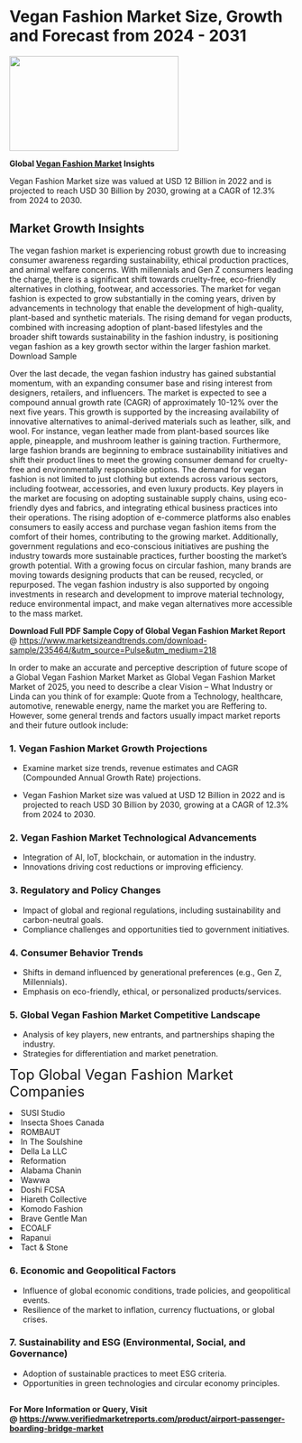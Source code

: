 <H1>Vegan Fashion Market Size, Growth and Forecast from 2024 - 2031</H1><img class="aligncenter size-medium wp-image-584254" src="https://thirdeyenews.in/wp-content/uploads/2024/09/Global-Market-Research-300x168.jpeg" alt="" width="300" height="168" /><p><strong>Global&nbsp;<a href="https://www.marketsizeandtrends.com/download-sample/235464/&amp;utm_source=Pulse&amp;utm_medium=218">Vegan Fashion Market</a> Insights</strong></p><p>Vegan Fashion Market size was valued at USD 12 Billion in 2022 and is projected to reach USD 30 Billion by 2030, growing at a CAGR of 12.3% from 2024 to 2030.</p><p><h2>Market Growth Insights</h2> <p>The vegan fashion market is experiencing robust growth due to increasing consumer awareness regarding sustainability, ethical production practices, and animal welfare concerns. With millennials and Gen Z consumers leading the charge, there is a significant shift towards cruelty-free, eco-friendly alternatives in clothing, footwear, and accessories. The market for vegan fashion is expected to grow substantially in the coming years, driven by advancements in technology that enable the development of high-quality, plant-based and synthetic materials. The rising demand for vegan products, combined with increasing adoption of plant-based lifestyles and the broader shift towards sustainability in the fashion industry, is positioning vegan fashion as a key growth sector within the larger fashion market. Download Sample</p> <p>Over the last decade, the vegan fashion industry has gained substantial momentum, with an expanding consumer base and rising interest from designers, retailers, and influencers. The market is expected to see a compound annual growth rate (CAGR) of approximately 10-12% over the next five years. This growth is supported by the increasing availability of innovative alternatives to animal-derived materials such as leather, silk, and wool. For instance, vegan leather made from plant-based sources like apple, pineapple, and mushroom leather is gaining traction. Furthermore, large fashion brands are beginning to embrace sustainability initiatives and shift their product lines to meet the growing consumer demand for cruelty-free and environmentally responsible options. The demand for vegan fashion is not limited to just clothing but extends across various sectors, including footwear, accessories, and even luxury products. Key players in the market are focusing on adopting sustainable supply chains, using eco-friendly dyes and fabrics, and integrating ethical business practices into their operations. The rising adoption of e-commerce platforms also enables consumers to easily access and purchase vegan fashion items from the comfort of their homes, contributing to the growing market. Additionally, government regulations and eco-conscious initiatives are pushing the industry towards more sustainable practices, further boosting the market’s growth potential. With a growing focus on circular fashion, many brands are moving towards designing products that can be reused, recycled, or repurposed. The vegan fashion industry is also supported by ongoing investments in research and development to improve material technology, reduce environmental impact, and make vegan alternatives more accessible to the mass market. </p><p><span class=""><strong>Download Full PDF Sample Copy of Global Vegan Fashion Market Report</strong> @ <a href="https://www.marketsizeandtrends.com/download-sample/235464/&amp;utm_source=Pulse&amp;utm_medium=218" target="_blank">https://www.marketsizeandtrends.com/download-sample/235464/&amp;utm_source=Pulse&amp;utm_medium=218</a></span></p><p>In order to make an accurate and perceptive description of future scope of a Global&nbsp;Vegan Fashion Market Market as Global&nbsp;Vegan Fashion Market Market of 2025, you need to describe a clear Vision &ndash; What Industry or Linda can you think of for example: Quote from a Technology, healthcare, automotive, renewable energy, name the market you are Reffering to. However, some general trends and factors usually impact market reports and their future outlook include:</p><h3>1.&nbsp;<strong>Vegan Fashion Market Growth Projections</strong></h3><ul><li>Examine market size trends, revenue estimates and CAGR (Compounded Annual Growth Rate) projections.</li><li><p>Vegan Fashion Market size was valued at USD 12 Billion in 2022 and is projected to reach USD 30 Billion by 2030, growing at a CAGR of 12.3% from 2024 to 2030.</p></li></ul><h3>2.&nbsp;<strong>Vegan Fashion Market Technological Advancements</strong></h3><ul><li>Integration of AI, IoT, blockchain, or automation in the industry.</li><li>Innovations driving cost reductions or improving efficiency.</li></ul><h3>3.&nbsp;<strong>Regulatory and Policy Changes</strong></h3><ul><li>Impact of global and regional regulations, including sustainability and carbon-neutral goals.</li><li>Compliance challenges and opportunities tied to government initiatives.</li></ul><h3>4.&nbsp;<strong>Consumer Behavior Trends</strong></h3><ul><li>Shifts in demand influenced by generational preferences (e.g., Gen Z, Millennials).</li><li>Emphasis on eco-friendly, ethical, or personalized products/services.</li></ul><h3>5.&nbsp;<strong>Global Vegan Fashion Market Competitive Landscape</strong></h3><ul><li>Analysis of key players, new entrants, and partnerships shaping the industry.</li><li>Strategies for differentiation and market penetration.</li></ul><p data-pm-slice="1 1 []"><span style="color: inherit; font-family: inherit; font-size: 25px;">Top Global Vegan Fashion Market Companies</span></p><div class="" data-test-id=""><p><li>SUSI Studio</li><li> Insecta Shoes Canada</li><li> ROMBAUT</li><li> In The Soulshine</li><li> Della La LLC</li><li> Reformation</li><li> Alabama Chanin</li><li> Wawwa</li><li> Doshi FCSA</li><li> Hiareth Collective</li><li> Komodo Fashion</li><li> Brave Gentle Man</li><li> ECOALF</li><li> Rapanui</li><li> Tact & Stone</li></p></div><h3>6.&nbsp;<strong>Economic and Geopolitical Factors</strong></h3><ul><li>Influence of global economic conditions, trade policies, and geopolitical events.</li><li>Resilience of the market to inflation, currency fluctuations, or global crises.</li></ul><h3>7.&nbsp;<strong>Sustainability and ESG (Environmental, Social, and Governance)</strong></h3><ul><li>Adoption of sustainable practices to meet ESG criteria.</li><li>Opportunities in green technologies and circular economy principles.</li></ul><h2><strong style="font-size: 14px;">For More Information or Query, Visit @&nbsp;</strong><a style="background-color: #ffffff; font-size: 14px;" href="https://www.marketsizeandtrends.com/report/vegan-fashion-market/" target="_blank">https://www.verifiedmarketreports.com/product/airport-passenger-boarding-bridge-market</a></h2>
